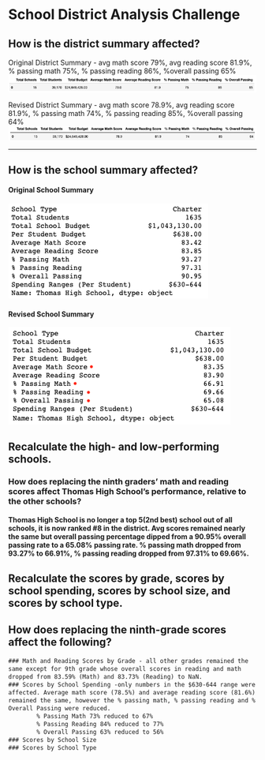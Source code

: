 # School District Analysis Challenge

## How is the district summary affected?


Original District Summary - avg math score 79%, avg reading score 81.9%, % passing math 75%, % passing reading 86%, %overall passing 65%
![OG_DistrictSummary](https://github.com/vrod237/School_District_Analysis/blob/master/OriginalDistrictSummary.png)

Revised District Summary - avg math score 78.9%, avg reading score 81.9%, % passing math 74%, % passing reading 85%, %overall passing 64%
![Revised_District_Summary](https://github.com/vrod237/School_District_Analysis/blob/master/RevisedDistrictSummary.png)

---

## How is the school summary affected?
#### Original School Summary
![OG_School_Summary](https://github.com/vrod237/School_District_Analysis/blob/master/OriginalSchoolSummary.png)
#### Revised School Summary
![Revised_School_Summary](https://github.com/vrod237/School_District_Analysis/blob/master/RevisedSchoolSummary.png)

## Recalculate the high- and low-performing schools.   
### How does replacing the ninth graders’ math and reading scores affect Thomas High School’s performance, relative to the other schools?

#### Thomas High School is no longer a top 5(2nd best) school out of all schools, it is now ranked #8 in the district. Avg scores remained nearly the same but overall passing percentage dipped from a 90.95% overall passing rate to a 65.08% passing rate. % passing math dropped from 93.27% to 66.91%, % passing reading dropped from 97.31% to 69.66%.

## Recalculate the scores by grade, scores by school spending, scores by school size, and scores by school type.


## How does replacing the ninth-grade scores affect the following?
    ### Math and Reading Scores by Grade - all other grades remained the same except for 9th grade whose overall scores in reading and math dropped from 83.59% (Math) and 83.73% (Reading) to NaN.  
    ### Scores by School Spending -only numbers in the $630-644 range were affected. Average math score (78.5%) and average reading score (81.6%) remained the same, however the % passing math, % passing reading and % Overall Passing were reduced.
            % Passing Math 73% reduced to 67%
            % Passing Reading 84% reduced to 77%
            % Overall Passing 63% reduced to 56%
    ### Scores by School Size
    ### Scores by School Type
